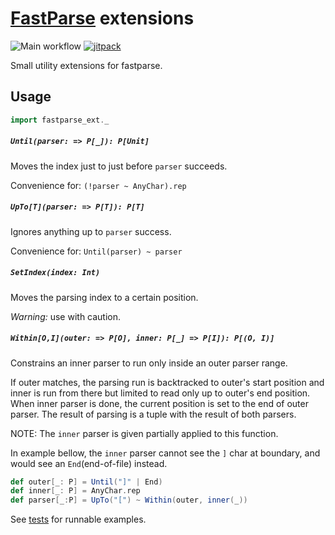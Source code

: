 # [FastParse](http://www.lihaoyi.com/fastparse/) extensions

![Main workflow](https://github.com/vic/fastparse_ext/workflows/Main%20workflow/badge.svg)
[![jitpack](https://jitpack.io/v/vic/fastparse_ext.svg)](https://jitpack.io/#vic/fastparse_ext)

Small utility extensions for fastparse.

## Usage

```scala
import fastparse_ext._
```

##### `Until(parser: => P[_]): P[Unit]`

Moves the index just to just before `parser` succeeds.

Convenience for: `(!parser ~ AnyChar).rep`

##### `UpTo[T](parser: => P[T]): P[T]`

Ignores anything up to `parser` success.

Convenience for: `Until(parser) ~ parser`

##### `SetIndex(index: Int)`

Moves the parsing index to a certain position.

*Warning:* use with caution.


##### `Within[O,I](outer: => P[O], inner: P[_] => P[I]): P[(O, I)]`

Constrains an inner parser to run only inside an outer parser range.

If outer matches, the parsing run is backtracked to outer's start position
and inner is run from there but limited to read only up to outer's end position.
When inner parser is done, the current position is set to the end of outer parser.
The result of parsing is a tuple with the result of both parsers.

NOTE: The `inner` parser is given partially applied to this function.

In example bellow, the `inner` parser cannot see the `]` char at boundary,
and would see an `End`(end-of-file) instead.

```scala
def outer[_: P] = Until("]" | End)
def inner[_: P] = AnyChar.rep
def parser[_:P] = UpTo("[") ~ Within(outer, inner(_))
```


See [tests](fastparse_ext/test/src/fastparse_ext/FastparseExtTest.scala) for runnable examples.

